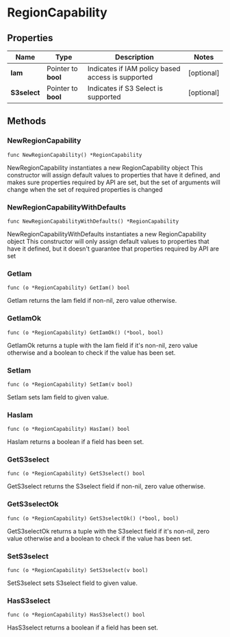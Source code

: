 # RegionCapability

## Properties

|Name | Type | Description | Notes|
|------------ | ------------- | ------------- | -------------|
|**Iam** | Pointer to **bool** | Indicates if IAM policy based access is supported | [optional] |
|**S3select** | Pointer to **bool** | Indicates if S3 Select is supported | [optional] |

## Methods

### NewRegionCapability

`func NewRegionCapability() *RegionCapability`

NewRegionCapability instantiates a new RegionCapability object
This constructor will assign default values to properties that have it defined,
and makes sure properties required by API are set, but the set of arguments
will change when the set of required properties is changed

### NewRegionCapabilityWithDefaults

`func NewRegionCapabilityWithDefaults() *RegionCapability`

NewRegionCapabilityWithDefaults instantiates a new RegionCapability object
This constructor will only assign default values to properties that have it defined,
but it doesn't guarantee that properties required by API are set

### GetIam

`func (o *RegionCapability) GetIam() bool`

GetIam returns the Iam field if non-nil, zero value otherwise.

### GetIamOk

`func (o *RegionCapability) GetIamOk() (*bool, bool)`

GetIamOk returns a tuple with the Iam field if it's non-nil, zero value otherwise
and a boolean to check if the value has been set.

### SetIam

`func (o *RegionCapability) SetIam(v bool)`

SetIam sets Iam field to given value.

### HasIam

`func (o *RegionCapability) HasIam() bool`

HasIam returns a boolean if a field has been set.

### GetS3select

`func (o *RegionCapability) GetS3select() bool`

GetS3select returns the S3select field if non-nil, zero value otherwise.

### GetS3selectOk

`func (o *RegionCapability) GetS3selectOk() (*bool, bool)`

GetS3selectOk returns a tuple with the S3select field if it's non-nil, zero value otherwise
and a boolean to check if the value has been set.

### SetS3select

`func (o *RegionCapability) SetS3select(v bool)`

SetS3select sets S3select field to given value.

### HasS3select

`func (o *RegionCapability) HasS3select() bool`

HasS3select returns a boolean if a field has been set.


